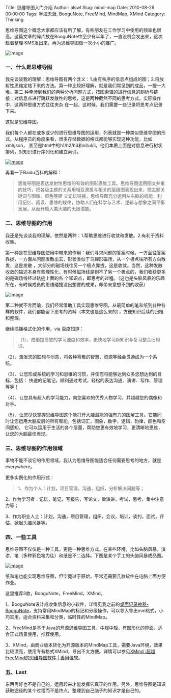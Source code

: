 Title: 思维导图入门介绍
Author: alswl
Slug: mind-map
Date: 2010-08-29 00:00:00
Tags: 学海无涯, BooguNote, FreeMind, MindMap, XMind
Category: Thinking

思维导图这个概念大家都应该有所了解，有些朋友在工作学习中使用的频率也很高。这篇文章的碎片放在BooguNote中至少有半年了，一直没机会发出来，这次趁着整理
KMS发出来，再为思维导图做一次小小的推广。

![image](https://ohsolnxaa.qnssl.com/upload_dropbox/201008/mind-map.jpg)

### 一、什么是思维导图

我先谈谈我的理解：思维导图有两个含义：1.由有秩序的信息点组成的图；2.将放射性思维定格下来的方法。第一种比较好理解，就是我们常见到的成品，一搜一大堆。第二
种牵涉到我们的两种分析问题方式，按图索骥的进行信息的剖析与链接；对信息点进行跳跃发散性的思考，这是两种截然不同的思考方式。实际操作中，这两种思维方式往往夹杂
在一起，这时候，我们需要一些记录将思考点记录下来。

这就是思维导图。

我们每个人都在或多或少的进行思维导图的运用，列表就是一种类似思维导图的形式。从程序员的角度来看，很多存储数据的格式都能够实现这种功能，比如xml/json，
甚至是html中的h1/h2/h3和ol/ul/li。他们本质上面是对信息进行树状排列，对知识进行序列化和建立索引。

[![image](https://ohsolnxaa.qnssl.com/upload_dropbox/201008/BrainBank.gif)](http://upload-log4d.qiniudn.com/2010/08/BrainBank.gif)

再看一下Baidu百科的解释：

> 思维导图是表达发射性思维的有效的图形思维工具。思维导图运用图文并重的技巧，把各级主题的关系用相互隶属与相关的层级图表现出来，把主题关键词与图像、颜色等建
立记忆链接，思维导图充分运用左右脑的机能，利用记忆、阅读、思维的规律，协助人们在科学与艺术、逻辑与想象之间平衡发展，从而开启人类大脑的无限潜能。

### 二、思维导图的作用

我还是先谈谈我的理解，依然是两种：1.帮助思维进行收敛和发散。2.有利于资料收集。

第一种是在思维导图使用中带来的作用：我们寻求问题的答案时候，一方面往答案靠拢，一方面从问题发散出去，形状类似于马蹄形磁场，从一个极点往所有方向散发，这是发散
，大部分的磁场线往另一个极点靠拢，这是收敛。当然，这种发散收敛的描述本身有些理性化，有时候磁场线是到不了另一个极点的，我们收获更多的是磁场线经过轨迹上面的各
个知识点，即思考的过程。（这也是头脑风暴的乐趣所在，有时候成员的思维碰撞没出想要的成果，却带来意想不到的收获）

![image](https://ohsolnxaa.qnssl.com/upload_dropbox/201008/magnet.jpg)

第二种就不言而喻，我们经常借助工具实现思维导图，从最简单的笔和纸到各种各样的软件，我们都能留下思考的资料（本文也是这么来的），方便知识后续的归档和整理。

继续插播格式化的作用，via 百度知道：

> （1）、成倍提高您的学习速度和效率，更快地学习新知识与复习整合旧知识。

（2）、激发您的联想与创意，将各种零散的智慧、资源等融会贯通成为一个系统。

（3）、让您形成系统的学习和思维的习惯，并使您将能够达到众多您想达到的目标，包括： 快速的记笔记，顺利通过考试，轻松的表达沟通、演讲、写作、管理等等！

（4）、让您具有超人的学习能力，向您喜欢的优秀人物学习，并超越您的偶像和对手。

（5）、让您尽快掌握思维导图这个能打开大脑潜能的强有力的图解工具。它能同时让您运用大脑皮层的所有智能，包括词汇，图象，数字，逻辑，韵律，颜色和空间感知。
它可以运用于生活的各个层面，帮助您更有效地学习，更清晰地思维，让您的大脑最佳表现。

### 三、思维导图的作用领域

事物不能不谈它的作用领域，我认为思维导图能适合任何需要思考的地方，就是everywhere。

更多实例化的作用形式：

> 1、作为个人：计划，项目管理，沟通，组织，分析解决问题等；

2、作为学习者：记忆，笔记，写报告，写论文，做演讲，考试，思考，集中注意力等；

3、作为职业人士：计划，沟通，项目管理，组织，会议，培训，谈判，面试，评估，掀起头脑风暴等。

### 四、一些工具

思维导图不仅仅是一种工具，更是一种思维方式。在某些环境，比如头脑风暴，演讲，笔（多种彩色笔为佳）和纸是不二选择。下图是某个手工的头脑风暴成品图。

[![image](https://ohsolnxaa.qnssl.com/upload_dropbox/201008/mm_hand.jpg)](https://ohsolnxaa.qnssl.com/upload_dropbox/201008/mm_hand.jpg)

纸和笔也能实现思维导图，但毕竟过于原始，平常还需要几款软件在电脑上面方便作业。

这里推荐3款，BooguNote，FreeMind，XMind。

1、BooguNote设计成收集信息的小软件，详情见我之前的[桌面记录神器-BooguNote](http://log4d.com/2010/04/desktop-recording-tool-boogunote)，支持常用MindMap的标记和分级操作，可以导入导出mm格式，小巧实用，适合资料采集和分类，临时性的MindMap。

2、FreeMind是基于Java的开源思维导图工具，中规中矩，有图形化的界面，适合正式场景使用，推荐使用。

3、XMind，由商业版本转化为开源版本的MindMap工具，需要Java环境，效果比较漂亮，使用专有格式XMind，导出不太方便。详情可以参见[XMind
:超越FreeMind的思维导图软件 | 善用佳软](http://xbeta.info/xmind.htm)。

### 五、Last

东西再好也不是自己的，运用起来才能发挥它真正的作用。另外，思维导图是知识获取途径的某个过程而不是终点，整理到自己脑子的知识才是自己的。

